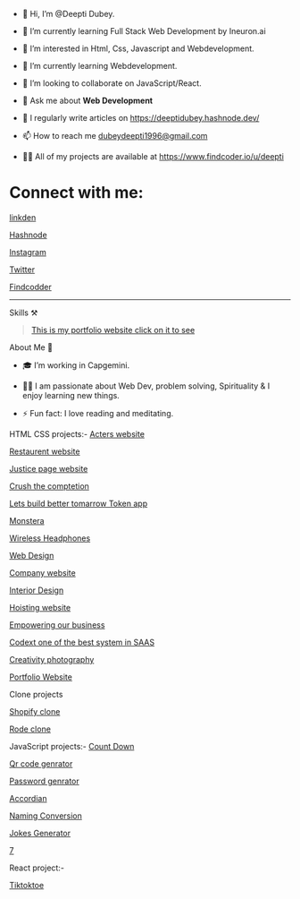 - 👋 Hi, I’m @Deepti Dubey.

- 🌱 I’m currently learning Full Stack Web Development by Ineuron.ai

- 👀 I’m interested in Html, Css, Javascript and Webdevelopment.

- 🌱 I’m currently learning Webdevelopment.

- 👯 I’m looking to collaborate on JavaScript/React.

- 💬 Ask me about **Web Development**

- 📝 I regularly write articles on https://deeptidubey.hashnode.dev/

- 📫 How to reach me dubeydeepti1996@gmail.com

- 👨‍💻 All of my projects are available at https://www.findcoder.io/u/deepti

# Connect with me:

[linkden](https://linkedin.com/in/deepti-dubey-83101220b)

[Hashnode](https://deeptidubey.hashnode.dev/)

[Instagram](https://www.instagram.com/deepti_webdev/)

[Twitter](https://twitter.com/DeeptiD70928388)

[Findcodder](https://www.findcoder.io/u/deepti)


 <hr/>
 
 Skills ⚒️
 
 
 
 
>  [This is my portfolio website click on it to see](https://deeptiportfolio-websites.netlify.app/)
 
About Me 🚀

- 🎓 I’m working in Capgemini.

- 👨‍💻 I am passionate about Web Dev, problem solving, Spirituality & I enjoy learning new things.

- ⚡ Fun fact:  I love reading and meditating.

HTML CSS projects:-
[Acters website](https://github.com/DeeptiDaisy/Ineuron01)

[Restaurent website](https://github.com/DeeptiDaisy/LcoProject02)

[Justice page website](https://github.com/DeeptiDaisy/Justice)

[Crush the comptetion](https://github.com/DeeptiDaisy/LcoProject04)

[Lets build better tomarrow Token app](https://github.com/DeeptiDaisy/LcoProject-05)

[Monstera](https://github.com/DeeptiDaisy/LcoProject-06)

[Wireless Headphones](https://github.com/DeeptiDaisy/Project-07)

[Web Design](https://github.com/DeeptiDaisy/WebDesign-08)

[Company website](https://github.com/DeeptiDaisy/Developer-page09)

[Interior Design](https://github.com/DeeptiDaisy/Interior_design)

[Hoisting website](https://github.com/DeeptiDaisy/Web-services-11)

[Empowering our business](https://github.com/DeeptiDaisy/Web-designing-12)

[Codext one of the best system in SAAS](https://github.com/DeeptiDaisy/Project-13)

[Creativity photography](https://github.com/DeeptiDaisy/LcoProject-14)

[Portfolio Website](https://github.com/DeeptiDaisy/Lcoproject-15)

Clone projects

[Shopify clone](https://github.com/DeeptiDaisy/ShopifyClone)
 
[Rode clone](https://github.com/DeeptiDaisy/RodeWebsite)


JavaScript projects:-
[Count Down](https://github.com/DeeptiDaisy/CountDown)

[Qr code genrator](https://github.com/DeeptiDaisy/QRcodegenerator)

[Password genrator](https://github.com/DeeptiDaisy/Password-genrator)

[Accordian](https://github.com/DeeptiDaisy/Accordian)

[Naming Conversion](https://github.com/DeeptiDaisy/Naming-Conversion)

[Jokes Generator](https://github.com/DeeptiDaisy/Jokes-generator)

[7]()

React project:-

[Tiktoktoe](https://github.com/DeeptiDaisy/tiktoktoereactjs)

 
